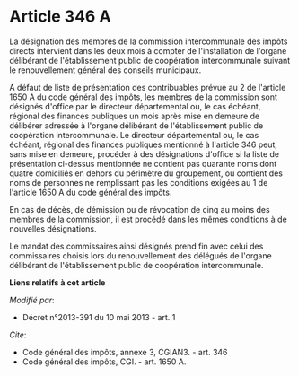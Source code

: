 # Article 346 A

La désignation des membres de la commission intercommunale des impôts directs intervient dans les deux mois à compter de
l'installation de l'organe délibérant de l'établissement public de coopération intercommunale suivant le renouvellement
général des conseils municipaux.  

A défaut de liste de présentation des contribuables prévue au 2 de l'article 1650 A du code général des impôts, les membres
de la commission sont désignés d'office par le directeur départemental ou, le cas échéant, régional des finances publiques un
mois après mise en demeure de délibérer adressée à l'organe délibérant de l'établissement public de coopération
intercommunale. Le directeur départemental ou, le cas échéant, régional des finances publiques mentionné à l'article 346
peut, sans mise en demeure, procéder à des désignations d'office si la liste de présentation ci-dessus mentionnée ne contient
pas quarante noms dont quatre domiciliés en dehors du périmètre du groupement, ou contient des noms de personnes ne
remplissant pas les conditions exigées au 1 de l'article 1650 A du code général des impôts. 

En cas de décès, de démission ou de révocation de cinq au moins des membres de la commission, il est procédé dans les mêmes
conditions à de nouvelles désignations. 

Le mandat des commissaires ainsi désignés prend fin avec celui des commissaires choisis lors du renouvellement des délégués
de l'organe délibérant de l'établissement public de coopération intercommunale.

**Liens relatifs à cet article**

_Modifié par_:

  - Décret n°2013-391 du 10 mai 2013 - art. 1

_Cite_:

  - Code général des impôts, annexe 3, CGIAN3. - art. 346
  - Code général des impôts, CGI. - art. 1650 A.
